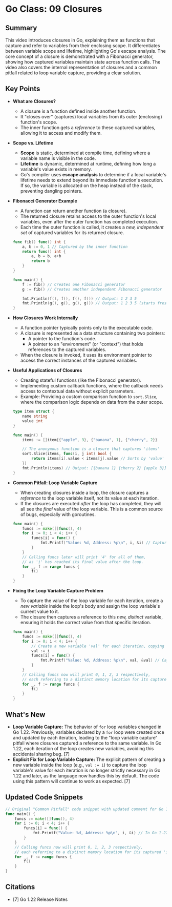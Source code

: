 # Go Class: 09 Closures

## Summary
This video introduces closures in Go, explaining them as functions that capture and refer to variables from their enclosing scope. It differentiates between variable scope and lifetime, highlighting Go's escape analysis. The core concept of a closure is demonstrated with a Fibonacci generator, showing how captured variables maintain state across function calls. The video also covers the internal representation of closures and a common pitfall related to loop variable capture, providing a clear solution.

## Key Points

*   **What are Closures?**
    *   A closure is a function defined inside another function.
    *   It "closes over" (captures) local variables from its outer (enclosing) function's scope.
    *   The inner function gets a *reference* to these captured variables, allowing it to access and modify them.

*   **Scope vs. Lifetime**
    *   **Scope** is static, determined at compile time, defining where a variable name is visible in the code.
    *   **Lifetime** is dynamic, determined at runtime, defining how long a variable's value exists in memory.
    *   Go's compiler uses **escape analysis** to determine if a local variable's lifetime needs to extend beyond its immediate function's execution. If so, the variable is allocated on the heap instead of the stack, preventing dangling pointers.

*   **Fibonacci Generator Example**
    *   A function can return another function (a closure).
    *   The returned closure retains access to the outer function's local variables, even after the outer function has completed execution.
    *   Each time the outer function is called, it creates a *new, independent set* of captured variables for its returned closure.

    ```go
    func fib() func() int {
        a, b := 0, 1 // Captured by the inner function
        return func() int {
            a, b = b, a+b
            return b
        }
    }

    func main() {
        f := fib() // Creates one Fibonacci generator
        g := fib() // Creates another independent Fibonacci generator

        fmt.Println(f(), f(), f(), f()) // Output: 1 2 3 5
        fmt.Println(g(), g(), g(), g()) // Output: 1 2 3 5 (starts fresh)
    }
    ```

*   **How Closures Work Internally**
    *   A function pointer typically points only to the executable code.
    *   A closure is represented as a data structure containing two pointers:
        *   A pointer to the function's code.
        *   A pointer to an "environment" (or "context") that holds references to the captured variables.
    *   When the closure is invoked, it uses its environment pointer to access the correct instances of the captured variables.

*   **Useful Applications of Closures**
    *   Creating stateful functions (like the Fibonacci generator).
    *   Implementing custom callback functions, where the callback needs access to contextual data without explicit parameters.
    *   Example: Providing a custom comparison function to `sort.Slice`, where the comparison logic depends on data from the outer scope.

    ```go
    type item struct {
        name string
        value int
    }

    func main() {
        items := []item{{"apple", 3}, {"banana", 1}, {"cherry", 2}}

        // The anonymous function is a closure that captures 'items'
        sort.Slice(items, func(i, j int) bool {
            return items[i].value < items[j].value // Sorts by 'value'
        })
        fmt.Println(items) // Output: [{banana 1} {cherry 2} {apple 3}]
    }
    ```

*   **Common Pitfall: Loop Variable Capture**
    *   When creating closures inside a loop, the closure captures a *reference* to the loop variable itself, not its value at each iteration.
    *   If the closures are executed *after* the loop has completed, they will all see the *final* value of the loop variable. This is a common source of bugs, especially with goroutines.

    ```go
    func main() {
        funcs := make([]func(), 4)
        for i := 0; i < 4; i++ {
            funcs[i] = func() {
                fmt.Printf("Value: %d, Address: %p\n", i, &i) // Captures reference to the *same* 'i'
            }
        }
        // Calling funcs later will print '4' for all of them,
        // as 'i' has reached its final value after the loop.
        for _, f := range funcs {
            f()
        }
    }
    ```

*   **Fixing the Loop Variable Capture Problem**
    *   To capture the value of the loop variable for each iteration, create a *new variable* inside the loop's body and assign the loop variable's current value to it.
    *   The closure then captures a reference to this *new, distinct* variable, ensuring it holds the correct value from that specific iteration.

    ```go
    func main() {
        funcs := make([]func(), 4)
        for i := 0; i < 4; i++ {
            // Create a new variable 'val' for each iteration, copying 'i'
            val := i
            funcs[i] = func() {
                fmt.Printf("Value: %d, Address: %p\n", val, &val) // Captures reference to the *new* 'val'
            }
        }
        // Calling funcs now will print 0, 1, 2, 3 respectively,
        // each referring to a distinct memory location for its captured 'val'.
        for _, f := range funcs {
            f()
        }
    }
    ```

## What's New
*   **Loop Variable Capture:** The behavior of `for` loop variables changed in Go 1.22. Previously, variables declared by a `for` loop were created once and updated by each iteration, leading to the "loop variable capture" pitfall where closures captured a reference to the same variable. In Go 1.22, each iteration of the loop creates new variables, avoiding this accidental sharing bug. [7]
*   **Explicit Fix for Loop Variable Capture:** The explicit pattern of creating a new variable inside the loop (e.g., `val := i`) to capture the loop variable's value for each iteration is no longer strictly necessary in Go 1.22 and later, as the language now handles this by default. The code using this pattern will continue to work as expected. [7]

## Updated Code Snippets
```go
// Original "Common Pitfall" code snippet with updated comment for Go 1.22+ behavior.
func main() {
    funcs := make([]func(), 4)
    for i := 0; i < 4; i++ {
        funcs[i] = func() {
            fmt.Printf("Value: %d, Address: %p\n", i, &i) // In Go 1.22+, captures a *new* 'i' for each iteration
        }
    }
    // Calling funcs now will print 0, 1, 2, 3 respectively,
    // each referring to a distinct memory location for its captured 'i'.
    for _, f := range funcs {
        f()
    }
}
```

## Citations
- [7] Go 1.22 Release Notes